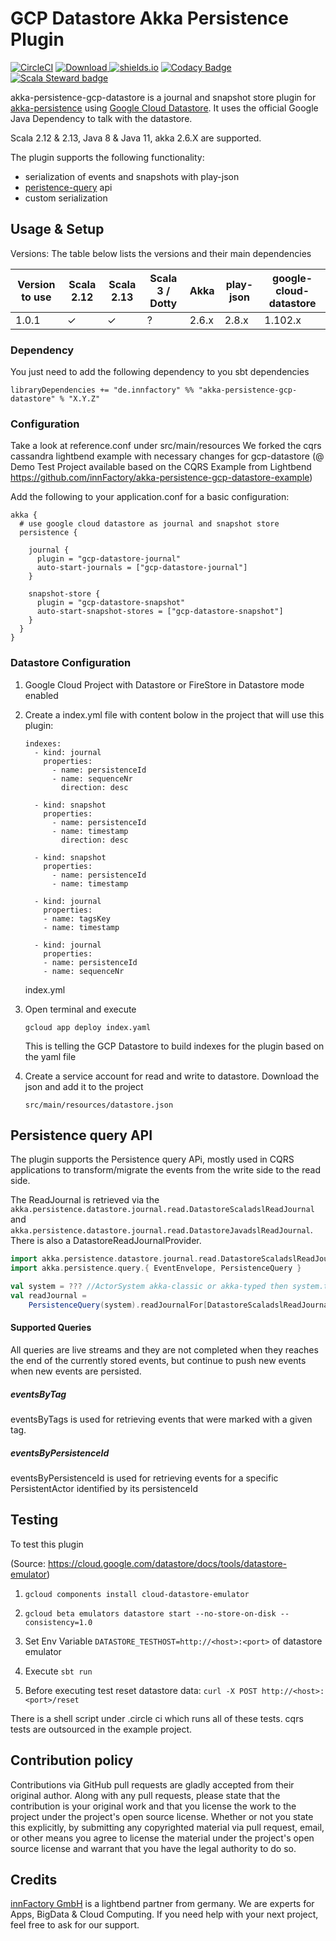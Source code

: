 # GCP Datastore Akka Persistence Plugin

[![CircleCI](https://circleci.com/gh/innFactory/akka-persistence-gcp-datastore/tree/master.svg?style=svg&circle-token=700c4e7e6802d0dacbe552c87f25454e20f6ce28)](https://circleci.com/gh/innFactory/akka-persistence-gcp-datastore/tree/master)
[ ![Download](https://api.bintray.com/packages/innfactory/sbt-plugins/akka-persistence-gcp-datastore/images/download.svg) ](https://bintray.com/innfactory/sbt-plugins/akka-persistence-gcp-datastore/_latestVersion)
[![shields.io](http://img.shields.io/badge/license-Apache2-blue.svg)](http://www.apache.org/licenses/LICENSE-2.0.txt)
[![Codacy Badge](https://api.codacy.com/project/badge/Grade/e906cfd4a16f46d3b049c404b9d5fa55)](https://www.codacy.com/gh/innFactory/akka-persistence-gcp-datastore?utm_source=github.com&amp;utm_medium=referral&amp;utm_content=innFactory/akka-persistence-gcp-datastore&amp;utm_campaign=Badge_Grade)
[![Scala Steward badge](https://img.shields.io/badge/Scala_Steward-helping-blue.svg?style=flat&logo=data:image/png;base64,iVBORw0KGgoAAAANSUhEUgAAAA4AAAAQCAMAAAARSr4IAAAAVFBMVEUAAACHjojlOy5NWlrKzcYRKjGFjIbp293YycuLa3pYY2LSqql4f3pCUFTgSjNodYRmcXUsPD/NTTbjRS+2jomhgnzNc223cGvZS0HaSD0XLjbaSjElhIr+AAAAAXRSTlMAQObYZgAAAHlJREFUCNdNyosOwyAIhWHAQS1Vt7a77/3fcxxdmv0xwmckutAR1nkm4ggbyEcg/wWmlGLDAA3oL50xi6fk5ffZ3E2E3QfZDCcCN2YtbEWZt+Drc6u6rlqv7Uk0LdKqqr5rk2UCRXOk0vmQKGfc94nOJyQjouF9H/wCc9gECEYfONoAAAAASUVORK5CYII=)](https://scala-steward.org)

akka-persistence-gcp-datastore is a journal and snapshot store plugin for [akka-persistence](http://doc.akka.io/docs/akka/current/scala/persistence.html) using [Google Cloud Datastore](https://cloud.google.com/datastore).
It uses the official Google Java Dependency to talk with the datastore. 

Scala 2.12 & 2.13, Java 8 & Java 11, akka 2.6.X are supported.

The plugin supports the following functionality:
* serialization of events and snapshots with play-json
* [peristence-query](http://doc.akka.io/docs/akka/current/scala/persistence-query.html) api
* custom serialization 

## Usage & Setup 

Versions: The table below lists the versions and their main dependencies

| Version to use 	| Scala 2.12 	| Scala 2.13 	| Scala 3 / Dotty 	| Akka  	| play-json 	| google-cloud-datastore 	|
|----------------	|------------	|------------	|-----------------	|-------	|-----------	|------------------------	|
| 1.0.1          	| ✓          	| ✓          	| ?               	| 2.6.x 	| 2.8.x     	| 1.102.x                	|



### Dependency

You just need to add the following dependency to you sbt dependencies
```
libraryDependencies += "de.innfactory" %% "akka-persistence-gcp-datastore" % "X.Y.Z"
```

### Configuration
Take a look at reference.conf under src/main/resources
We forked the cqrs cassandra lightbend example with necessary changes for gcp-datastore (@ Demo Test Project available based on the CQRS Example from Lightbend https://github.com/innFactory/akka-persistence-gcp-datastore-example)

Add the following to your application.conf for a basic configuration:

```
akka {
  # use google cloud datastore as journal and snapshot store
  persistence {

    journal {
      plugin = "gcp-datastore-journal"
      auto-start-journals = ["gcp-datastore-journal"]
    }

    snapshot-store {
      plugin = "gcp-datastore-snapshot"
      auto-start-snapshot-stores = ["gcp-datastore-snapshot"]
    }
  }
}
```

### Datastore Configuration

1. Google Cloud Project with Datastore or FireStore in Datastore mode enabled  
2. Create a index.yml file with content bolow in the project that will use this plugin:

    ```
    indexes:
      - kind: journal
        properties:
          - name: persistenceId
          - name: sequenceNr
            direction: desc
    
      - kind: snapshot
        properties:
          - name: persistenceId
          - name: timestamp
            direction: desc
    
      - kind: snapshot
        properties:
          - name: persistenceId
          - name: timestamp
    
      - kind: journal
        properties:
        - name: tagsKey
        - name: timestamp
    
      - kind: journal
        properties:
        - name: persistenceId
        - name: sequenceNr
    ```
    index.yml

3. Open terminal and execute 
 
    ```
    gcloud app deploy index.yaml
    ```
    This is telling the GCP Datastore to build indexes for the plugin based on the yaml file
    
4. Create a service account for read and write to datastore. Download the json and add it to the project

    ```
    src/main/resources/datastore.json
    ```

## Persistence query API

The plugin supports the Persistence query APi, mostly used in CQRS applications to transform/migrate the events from the write side to the read side.

The ReadJournal is retrieved via the `akka.persistence.datastore.journal.read.DatastoreScaladslReadJournal` and `akka.persistence.datastore.journal.read.DatastoreJavadslReadJournal`. There is also a DatastoreReadJournalProvider.

```scala
import akka.persistence.datastore.journal.read.DatastoreScaladslReadJournal
import akka.persistence.query.{ EventEnvelope, PersistenceQuery }

val system = ??? //ActorSystem akka-classic or akka-typed then system.toClassic is needed. see the example.
val readJournal =
    PersistenceQuery(system).readJournalFor[DatastoreScaladslReadJournal]("gcp-datastore-query")

```

#### Supported Queries
All queries are live streams and they are not completed when they reaches the end of the currently stored events, but continue to push new events when new events are persisted.

##### eventsByTag
eventsByTags is used for retrieving events that were marked with a given tag.

##### eventsByPersistenceId
eventsByPersistenceId is used for retrieving events for a specific PersistentActor identified by its persistenceId
    
## Testing

To test this plugin 

(Source: https://cloud.google.com/datastore/docs/tools/datastore-emulator)

1. ``` gcloud components install cloud-datastore-emulator ```

2. ``` gcloud beta emulators datastore start --no-store-on-disk --consistency=1.0 ```

3. Set Env Variable ```DATASTORE_TESTHOST=http://<host>:<port>``` of datastore emulator

4. Execute ````sbt run````

5. Before executing test reset datastore data: ```curl -X POST http://<host>:<port>/reset```

There is a shell script under .circle ci which runs all of these tests. cqrs tests are outsourced in the example project.

## Contribution policy
Contributions via GitHub pull requests are gladly accepted from their original author. Along with any pull requests, please state that the contribution is your original work and that you license the work to the project under the project's open source license. Whether or not you state this explicitly, by submitting any copyrighted material via pull request, email, or other means you agree to license the material under the project's open source license and warrant that you have the legal authority to do so.

## Credits
[innFactory GmbH](https://innfactory.de) is a lightbend partner from germany. We are experts for Apps, BigData & Cloud Computing. If you need help with your next project, feel free to ask for our support. 


